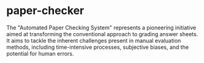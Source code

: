 # paper-checker
The "Automated Paper Checking System" represents a pioneering initiative aimed at transforming the conventional approach to grading answer sheets. It aims to tackle the inherent challenges present in manual evaluation methods, including time-intensive processes, subjective biases, and the potential for human errors.
